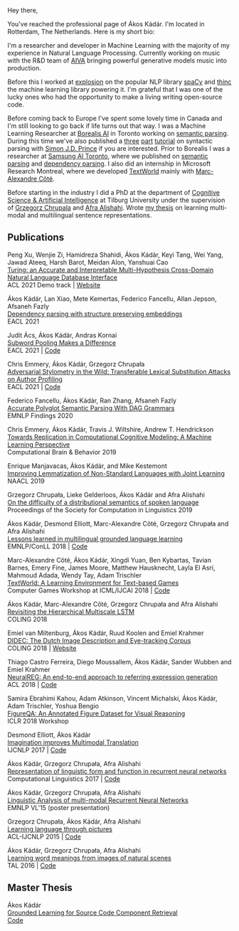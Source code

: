 Hey there,  

You've reached the professional page of Ákos Kádár.  I'm located in Rotterdam, The Netherlands. Here is my short bio:     

I'm a researcher and developer in Machine Learning with the majority of my experience in Natural Language Processing. Currently working on music with the R&D team of [AIVA](https://www.aiva.ai/) bringing powerful generative models music into production.

Before this I worked at [explosion](https://explosion.ai/) on the popular NLP library [spaCy](https://spacy.io/) and [thinc](https://thinc.ai/) the machine learning library powering it. I'm grateful that I was one of the lucky ones who had the opportunity to make a living writing open-source code.

Before coming back to Europe I've spent some lovely time in Canada and I'm still looking to go back if life turns out that way. I was a Machine Learning Researcher at [Borealis AI](https://www.borealisai.com/en/) in Toronto working on [semantic parsing](https://www.borealisai.com/en/applying-ai/turing/). During this time we've also published a [three](https://www.borealisai.com/en/blog/tutorial-15-parsing-i-context-free-grammars-and-cyk-algorithm/
) [part](https://www.borealisai.com/en/blog/tutorial-18-parsing-ii-wcfgs-inside-algorithm-and-weighted-parsing/
) [tutorial](https://www.borealisai.com/en/blog/tutorial-19-parsing-iii-pcfgs-and-inside-outside-algorithm/
) on syntactic parsing with [Simon J.D. Prince](https://scholar.google.com/citations?hl=en&user=fjm67xYAAAAJ&view_op=list_works) if you are interested.  Prior to Borealis I was a researcher at [Samsung AI Toronto](https://research.samsung.com/aicenter_toronto), where we published on
[semantic parsing](https://aclanthology.org/2020.findings-emnlp.320/) and [dependency parsing](https://aclanthology.org/2021.eacl-main.144/). I also did an internship in Microsoft Research Montreal, where we developed 
[TextWorld](https://www.microsoft.com/en-us/research/project/textworld/) mainly with [Marc-Alexandre Côté](https://scholar.google.com/citations?user=L83CE5gAAAAJ&hl=en).

Before starting in the industry I did a PhD at the department of [Cognitive Science & Artificial Intelligence](https://www.tilburguniversity.edu/students/show/item-csai/) at Tilburg University under the supervision of [Grzegorz Chrupala](http://grzegorz.chrupala.me/) and [Afra Alishahi](http://ilk.uvt.nl/~aalishah/). Wrote [my thesis](/assets/dissertation.pdf) on learning multi-modal and multilingual sentence representations.  


## Publications

Peng Xu, Wenjie Zi, Hamidreza Shahidi, Ákos Kádár, Keyi Tang, Wei Yang, Jawad Ateeq, Harsh Barot, Meidan Alon, Yanshuai Cao  
[Turing: an Accurate and Interpretable Multi-Hypothesis Cross-Domain Natural Language Database Interface](https://arxiv.org/pdf/2106.04559.pdf)  
ACL 2021 Demo track | [Website](https://www.borealisai.com/en/applying-ai/turing/)   

Ákos Kádár, Lan Xiao, Mete Kemertas, Federico Fancellu, Allan Jepson, Afsaneh Fazly  
[Dependency parsing with structure preserving embeddings](https://www.aclweb.org/anthology/2021.eacl-main.144/)  
EACL 2021  

Judit Ács, Ákos Kádár, Andras Kornai  
[Subword Pooling Makes a Difference](https://www.aclweb.org/anthology/2021.eacl-main.194/)  
EACL 2021 | [Code](https://github.com/juditacs/subword-choice)  

Chris Emmery, Ákos Kádár, Grzegorz Chrupała  
[Adversarial Stylometry in the Wild: Transferable Lexical Substitution Attacks on Author Profiling](https://www.aclweb.org/anthology/2021.eacl-main.203/)  
EACL 2021 | [Code](https://github.com/cmry/reap)  

Federico Fancellu, Ákos Kádár, Ran Zhang, Afsaneh Fazly     
[Accurate Polyglot Semantic Parsing With DAG Grammars](https://www.aclweb.org/anthology/2020.findings-emnlp.320.pdf)    
EMNLP Findings 2020   
    
Chris Emmery, Ákos Kádár, Travis J. Wiltshire, Andrew T. Hendrickson    
[Towards Replication in Computational Cognitive Modeling: A Machine Learning Perspective](https://link.springer.com/article/10.1007/s42113-019-00055-w)    
Computational Brain & Behavior 2019      

Enrique Manjavacas, Ákos Kádár, and Mike Kestemont    
[Improving Lemmatization of Non-Standard Languages with Joint Learning](https://arxiv.org/pdf/1903.06939.pdf)    
NAACL 2019    

Grzegorz Chrupała, Lieke Gelderloos, Ákos Kádár and Afra Alishahi     
[On the difficulty of a distributional semantics of spoken language](https://scholarworks.umass.edu/scil/vol2/iss1/18/)     
Proceedings of the Society for Computation in Linguistics 2019    

Ákos Kádár, Desmond Elliott, Marc-Alexandre Côté, Grzegorz Chrupała and Afra Alishahi   
[Lessons learned in multilingual grounded language learning](http://grzegorz.chrupala.me/papers/lessons-learned.pdf)   
EMNLP/ConLL 2018 | [Code](https://github.com/kadarakos/mulisera)        

Marc-Alexandre Côté, Ákos Kádár, Xingdi Yuan, Ben Kybartas, Tavian Barnes, Emery Fine, James Moore, Matthew Hausknecht, Layla El Asri, Mahmoud Adada, Wendy Tay, Adam Trischler    
[TextWorld: A Learning Environment for Text-based Games](https://arxiv.org/abs/1806.11532)    
Computer Games Workshop at ICML/IJCAI 2018 | [Code](https://github.com/Microsoft/TextWorld)         

Ákos Kádár, Marc-Alexandre Côté, Grzegorz Chrupała and Afra Alishahi    
[Revisiting the Hierarchical Multiscale LSTM](https://arxiv.org/abs/1807.03595)   
COLING 2018        

Emiel van Miltenburg, Ákos Kádár, Ruud Koolen and Emiel Krahmer     
[DIDEC: The Dutch Image Description and Eye-tracking Corpus](http://www.aclweb.org/anthology/C18-1310)    
COLING 2018 | [Website](https://didec.uvt.nl/)           

Thiago Castro Ferreira, Diego Moussallem, Ákos Kádár, Sander Wubben and Emiel Krahmer   
[NeuralREG: An end-to-end approach to referring expression generation](https://arxiv.org/abs/1805.08093)    
ACL 2018 | [Code](https://github.com/ThiagoCF05/NeuralREG)    

Samira Ebrahimi Kahou, Adam Atkinson, Vincent Michalski, Ákos Kádár, Adam Trischler, Yoshua Bengio   
[FigureQA: An Annotated Figure Dataset for Visual Reasoning](https://arxiv.org/abs/1710.07300)  
ICLR 2018 Workshop

Desmond Elliott, Ákos Kádár  
[Imagination improves Multimodal Translation](https://arxiv.org/abs/1705.04350)  
IJCNLP 2017 | [Code](https://github.com/elliottd/imagination)    


Ákos Kádár, Grzegorz Chrupała, Afra Alishahi  
[Representation of linguistic form and function in recurrent neural networks](http://arxiv.org/abs/1602.08952)  
Computational Linguistics 2017 | [Code](https://github.com/gchrupala/rep-form-function)       


Ákos Kádár, Grzegorz Chrupała, Afra Alishahi  
[Linguistic Analysis of multi-modal Recurrent Neural Networks](http://anthology.aclweb.org/W/W15/W15-2804.pdf)  
EMNLP VL'15 (poster presentation)  


Grzegorz Chrupała, Ákos Kádár, Afra Alishahi  
[Learning language through pictures](http://arxiv.org/abs/1506.03694)  
ACL-IJCNLP 2015 | [Code](https://github.com/gchrupala/imaginet)    

Ákos Kádár, Grzegorz Chrupała, Afra Alishahi    
[Learning word meanings from images of natural scenes](https://www.atala.org/IMG/pdf/3-_TAL-_55-3-_AKadar-final.pdf)   
TAL 2016  | [Code](https://github.com/kadarakos/IBMVisual)   



## Master Thesis  
Ákos Kádár    
[Grounded Learning for Source Code Component Retrieval](http://arno.uvt.nl/show.cgi?fid=135217)   
[Code](https://bitbucket.org/kadar_akos/search-engine-for-java-method-signatures/overview)   
